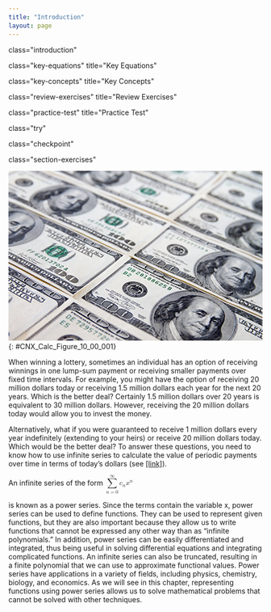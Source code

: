 ```yaml
---
title: "Introduction"
layout: page
---
```



<cnx-pi data-type="cnx.flag.introduction"> class="introduction" </cnx-pi>

<cnx-pi data-type="cnx.eoc">class="key-equations" title="Key Equations"</cnx-pi>

<cnx-pi data-type="cnx.eoc">class="key-concepts" title="Key Concepts"</cnx-pi>

<cnx-pi data-type="cnx.eoc">class="review-exercises" title="Review Exercises"</cnx-pi>

<cnx-pi data-type="cnx.eoc">class="practice-test" title="Practice Test"</cnx-pi>

<cnx-pi data-type="cnx.answers">class="try"</cnx-pi>

<cnx-pi data-type="cnx.answers">class="checkpoint"</cnx-pi>

<cnx-pi data-type="cnx.answers">class="section-exercises"</cnx-pi>

 ![A photograph shows a flat surface covered with $100 bills.](../resources/CNX_Calc_Figure_10_00_001.jpg "If you win a lottery, do you get more money by taking a lump-sum payment or by accepting fixed payments over time? (credit: modification of work by Robert Huffstutter, Flickr)"){: #CNX_Calc_Figure_10_00_001}

When winning a lottery, sometimes an individual has an option of receiving winnings in one lump-sum payment or receiving smaller payments over fixed time intervals. For example, you might have the option of receiving 20 million dollars today or receiving 1.5 million dollars each year for the next 20 years. Which is the better deal? Certainly 1.5 million dollars over 20 years is equivalent to 30 million dollars. However, receiving the 20 million dollars today would allow you to invest the money.

Alternatively, what if you were guaranteed to receive 1 million dollars every year indefinitely (extending to your heirs) or receive 20 million dollars today. Which would be the better deal? To answer these questions, you need to know how to use infinite series to calculate the value of periodic payments over time in terms of today’s dollars (see [\[link\]](/m53762#fs-id1167023711689)).

An infinite series of the form <math xmlns="http://www.w3.org/1998/Math/MathML"><mrow><mstyle displaystyle="true"><munderover><mo>∑</mo><mrow><mi>n</mi><mo>=</mo><mn>0</mn></mrow><mi>∞</mi></munderover><mrow><msub><mi>c</mi><mi>n</mi></msub><msup><mi>x</mi><mi>n</mi></msup></mrow></mstyle></mrow></math>

 is known as a power series. Since the terms contain the variable x, power series can be used to define functions. They can be used to represent given functions, but they are also important because they allow us to write functions that cannot be expressed any other way than as “infinite polynomials.” In addition, power series can be easily differentiated and integrated, thus being useful in solving differential equations and integrating complicated functions. An infinite series can also be truncated, resulting in a finite polynomial that we can use to approximate functional values. Power series have applications in a variety of fields, including physics, chemistry, biology, and economics. As we will see in this chapter, representing functions using power series allows us to solve mathematical problems that cannot be solved with other techniques.


